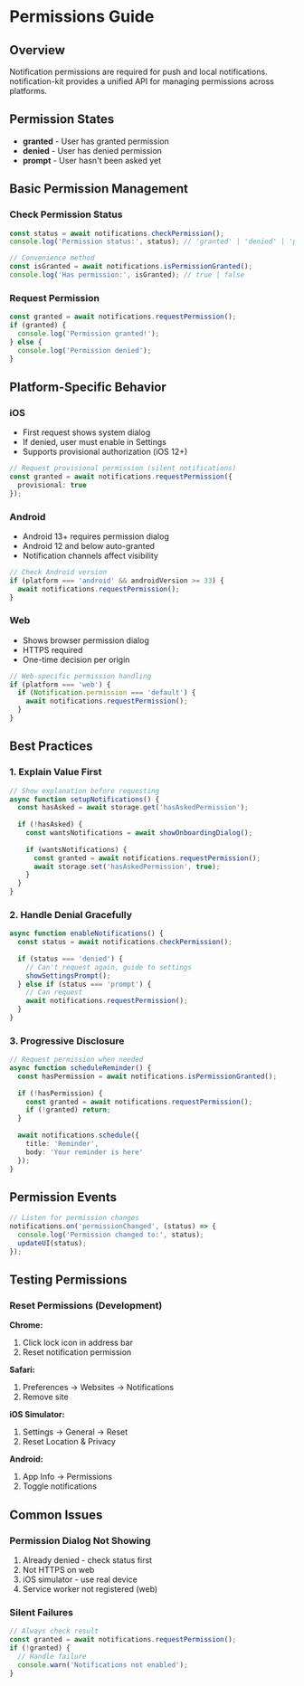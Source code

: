 # Permissions Guide

## Overview

Notification permissions are required for push and local notifications. notification-kit provides a unified API for managing permissions across platforms.

## Permission States

- **granted** - User has granted permission
- **denied** - User has denied permission
- **prompt** - User hasn't been asked yet

## Basic Permission Management

### Check Permission Status

```typescript
const status = await notifications.checkPermission();
console.log('Permission status:', status); // 'granted' | 'denied' | 'prompt'

// Convenience method
const isGranted = await notifications.isPermissionGranted();
console.log('Has permission:', isGranted); // true | false
```

### Request Permission

```typescript
const granted = await notifications.requestPermission();
if (granted) {
  console.log('Permission granted!');
} else {
  console.log('Permission denied');
}
```

## Platform-Specific Behavior

### iOS

- First request shows system dialog
- If denied, user must enable in Settings
- Supports provisional authorization (iOS 12+)

```typescript
// Request provisional permission (silent notifications)
const granted = await notifications.requestPermission({
  provisional: true
});
```

### Android

- Android 13+ requires permission dialog
- Android 12 and below auto-granted
- Notification channels affect visibility

```typescript
// Check Android version
if (platform === 'android' && androidVersion >= 33) {
  await notifications.requestPermission();
}
```

### Web

- Shows browser permission dialog
- HTTPS required
- One-time decision per origin

```typescript
// Web-specific permission handling
if (platform === 'web') {
  if (Notification.permission === 'default') {
    await notifications.requestPermission();
  }
}
```

## Best Practices

### 1. Explain Value First

```typescript
// Show explanation before requesting
async function setupNotifications() {
  const hasAsked = await storage.get('hasAskedPermission');
  
  if (!hasAsked) {
    const wantsNotifications = await showOnboardingDialog();
    
    if (wantsNotifications) {
      const granted = await notifications.requestPermission();
      await storage.set('hasAskedPermission', true);
    }
  }
}
```

### 2. Handle Denial Gracefully

```typescript
async function enableNotifications() {
  const status = await notifications.checkPermission();
  
  if (status === 'denied') {
    // Can't request again, guide to settings
    showSettingsPrompt();
  } else if (status === 'prompt') {
    // Can request
    await notifications.requestPermission();
  }
}
```

### 3. Progressive Disclosure

```typescript
// Request permission when needed
async function scheduleReminder() {
  const hasPermission = await notifications.isPermissionGranted();
  
  if (!hasPermission) {
    const granted = await notifications.requestPermission();
    if (!granted) return;
  }
  
  await notifications.schedule({
    title: 'Reminder',
    body: 'Your reminder is here'
  });
}
```

## Permission Events

```typescript
// Listen for permission changes
notifications.on('permissionChanged', (status) => {
  console.log('Permission changed to:', status);
  updateUI(status);
});
```

## Testing Permissions

### Reset Permissions (Development)

**Chrome:**
1. Click lock icon in address bar
2. Reset notification permission

**Safari:**
1. Preferences → Websites → Notifications
2. Remove site

**iOS Simulator:**
1. Settings → General → Reset
2. Reset Location & Privacy

**Android:**
1. App Info → Permissions
2. Toggle notifications

## Common Issues

### Permission Dialog Not Showing

1. Already denied - check status first
2. Not HTTPS on web
3. iOS simulator - use real device
4. Service worker not registered (web)

### Silent Failures

```typescript
// Always check result
const granted = await notifications.requestPermission();
if (!granted) {
  // Handle failure
  console.warn('Notifications not enabled');
}
```